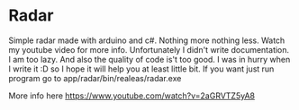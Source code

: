 # Radar
Simple radar made with arduino and c#. Nothing more nothing less. Watch my youtube video for more info. Unfortunately I didn't write documentation. I am too lazy. And also the quality of code is't too good. I was in hurry when I write it :D so I hope it will help you at least little bit. If you want just run program go to app/radar/bin/realeas/radar.exe

More info here https://www.youtube.com/watch?v=2aGRVTZ5yA8
